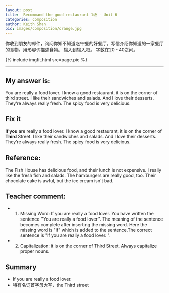 ```yaml
---
layout: post
title:  Recommand the good restaurant 1级 - Unit 6
categories: composition
author: Keith Shan
pic: images/composition/orange.jpg
---
```


你收到朋友的邮件，询问你知不知道吃午餐的好餐厅。写信介绍你知道的一家餐厅的食物。用形容词描述食物。 输入到输入框。 字数在20 - 40之间。

<!--more-->


{% include imgfit.html src=page.pic %}

---

## My answer is:

You are really a food lover. I know a good restaurant, it is on the corner of  third street. 
I like their sandwiches and salads. And I love their desserts. They‘re always really fresh. 
The spicy food is very delicious. 

## Fix it

**If you** are really a food lover. I know a good restaurant, it is on the corner of  **Third** Street. 
I like their sandwiches and salads. And I love their desserts. They‘re always really fresh. 
The spicy food is very delicious.

## Reference:

The Fish House has delicious food, and their lunch is not expensive. I really like the fresh fish and salads. 
The hamburgers are really good, too. Their chocolate cake is awful, but the ice cream isn't bad.

## Teacher comment:

- 1. Missing Word: If you are really a food lover. You have written the sentence ''You are really a food lover''.
  The meaning of the sentence becomes complete after inserting the missing word. Here the missing word 
  is "if" which is added to the sentence.The correct sentence is "If you are really a food lover. ". 
- 2. Capitalization: it is on the corner of Third Street.	Always capitalize proper nouns.

## Summary

- If you are really a food lover.
- 特有名词首字母大写，the Third street



